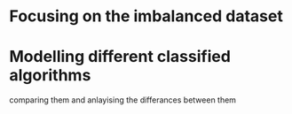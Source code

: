 # Focusing on the imbalanced dataset
# Modelling different classified algorithms
comparing them and anlayising the differances between them
